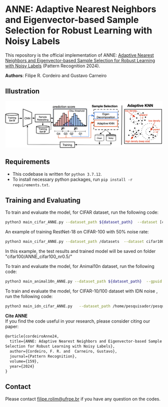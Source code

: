 # ANNE: Adaptive Nearest Neighbors and Eigenvector-based Sample Selection for Robust Learning with Noisy Labels
This repository is the official implementation of ANNE: [Adaptive Nearest Neighbors and Eigenvector-based Sample Selection for Robust Learning with Noisy Labels](https://doi.org/10.1016/j.patcog.2024.111132) (Pattern Recognition 2024).

<b>Authors</b>: Filipe R. Cordeiro and Gustavo Carneiro


## Illustration
![ANNE](img/method.png)





## Requirements
- This codebase is written for `python 3.7.12`.
- To install necessary python packages, run `pip install -r requirements.txt`.

## Training and Evaluating

To train and evaluate the model, for CIFAR dataset, run the following code:

```bash 
python3 main_cifar_ANNE.py --dataset_path ${dataset_path}  --dataset [cifar10|cifar100] --noise_ratio ${noise_rate} --gpuid 0 --exp-name ${exp_name}  --gamma_r ${gamma_r}  --gamma_e ${gamma_e}  --epochs ${epochs}  --warmup ${warmup}
```

An example of training RestNet-18 on CIFAR-100 with 50% noise rate:

```bash
python3 main_cifar_ANNE.py --dataset_path /datasets  --dataset cifar100 --noise_ratio 0.5  --gpuid 0 --exp-name ANNE_cifar100_nr0.5  --gamma_r 0.5  --gamma_e 0.1  --epochs 300  --warmup 30
````

In this example, the test results and trained model will be saved on folder "cifar100/ANNE_cifar100_nr0.5/"

To train and evaluate the model, for Animal10n dataset, run the following code:
```bash 
python3 main_animal10n_ANNE.py --dataset_path ${dataset_path}  --gpuid 0 --exp-name ${exp_name}  --gamma_r 0.95  --gamma_e 0.3  --epochs 150  --warmup 1
```

To train and evaluate the model, for CIFAR-10/100 dataset with IDN noise , run the following code:
```bash 
python3 main_idn_cifar_ANNE.py   --dataset_path /home/pesquisador/pesquisa/datasets/cifar-100-python --dataset [cifar10|cifar100]  --noise_ratio ${noise_rate}  --gpuid 0 --exp-name ${exp_name}  --gamma_r ${gamma_r}  --gamma_e ${gamma_e}  --epochs 300  --warmup 30
```

<b>Cite ANNE</b>\
If you find the code useful in your research, please consider citing our paper:

```
@article{cordeiroAnne24,
  title={ANNE: Adaptive Nearest Neighbors and Eigenvector-based Sample Selection for Robust Learning with Noisy Labels},
  author={Cordeiro, F. R. and  Carneiro, Gustavo},
  journal={Pattern Recognition},
  volume={159},
  year={2024}
}
```
## Contact
Please contact filipe.rolim@ufrpe.br if you have any question on the codes.